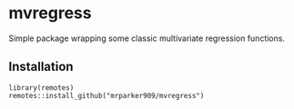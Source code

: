 # mvregress
Simple package wrapping some classic multivariate regression functions.

## Installation

```
library(remotes)
remotes::install_github("mrparker909/mvregress")
```

